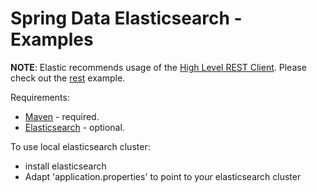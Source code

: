 # Spring Data Elasticsearch - Examples


**NOTE**: Elastic recommends usage of the [High Level REST Client](https://www.elastic.co/guide/en/elasticsearch/client/java-rest/master/java-rest-high.html). Please check out the [rest](https://github.com/spring-projects/spring-data-examples/tree/master/elasticsearch/rest) example.

Requirements:

 * [Maven](http://maven.apache.org/download.cgi) - required.
 * [Elasticsearch](http://www.elasticsearch.org/overview/elkdownloads) - optional.


To use local elasticsearch cluster:

* install elasticsearch 
* Adapt 'application.properties' to point to your elasticsearch cluster
 
